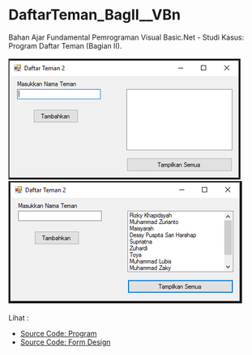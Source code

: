 # DaftarTeman_BagII__VBn
Bahan Ajar Fundamental Pemrograman Visual Basic.Net - Studi Kasus: Program Daftar Teman (Bagian II).<br><br>
<img src="https://github.com/RizkyKhapidsyah/DaftarTeman_BagII__VBn/blob/master/Daftar%20Teman%202/Result/001.PNG">
<img src="https://github.com/RizkyKhapidsyah/DaftarTeman_BagII__VBn/blob/master/Daftar%20Teman%202/Result/002.PNG"><br><br>
Lihat : <br>
- <a href="https://github.com/RizkyKhapidsyah/DaftarTeman_BagII__VBn/blob/master/Daftar%20Teman%202/Form1.vb">Source Code: Program</a><br>
- <a href="https://github.com/RizkyKhapidsyah/DaftarTeman_BagII__VBn/blob/master/Daftar%20Teman%202/Form1.Designer.vb">Source Code: Form Design</a>
